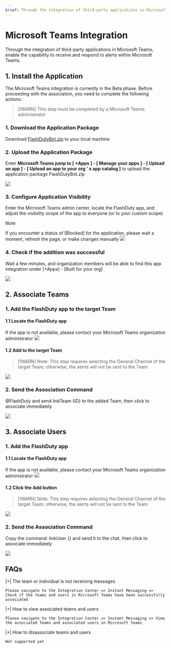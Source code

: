 ```yaml
---
brief: Through the integration of third-party applications in Microsoft Teams, enable the capability to receive and respond to alerts within Microsoft Teams
---
```


# Microsoft Teams Integration

Through the integration of third-party applications in Microsoft Teams, enable the capability to receive and respond to alerts within Microsoft Teams.
## 1. Install the Application

The Microsoft Teams integration is currently in the Beta phase. Before proceeding with the association, you need to complete the following actions:

> [!WARN]
> This step must be completed by a Microsoft Teams administrator

### 1. Download the Application Package
Download [FlashDutyBot.zip](https://fcpub-1301667576.cos.ap-nanjing.myqcloud.com/flashduty/integration/microsoft-teams/FlashDutyBot.zip) to your local machine

### 2. Upload the Application Package
Enter **Microsoft Teams jump to [ +Apps ] - [ Manage your apps ] - [ Upload an app ] - [ Upload an app to your org ' s app catalog ]** to upload the application package FlashDutyBot.zip

![](https://fcdoc.github.io/img/zh/4H1BjgL-F76QJ7e_BvGHE9JSdClYYtFcqgibEjjaeeM.avif)

### 3. Configure Application Visibility
Enter the Microsoft Teams admin center, locate the FlashDuty app, and adjust the visibility scope of the app to everyone (or to your custom scope)

> [!NOTE]
> If you encounter a status of [Blocked] for the application, please wait a moment, refresh the page, or make changes manually
![](https://fcdoc.github.io/img/zh/jNLXwWgaj5dxyxxgtyWjdSjJIF4XJpq1x4cBSQ4eAb4.avif)

### 4. Check if the addition was successful
Wait a few minutes, and organization members will be able to find this app integration under [+Apps] - [Built for your org]

![](https://fcdoc.github.io/img/zh/mDDLIqPv8lNm_zqQrh9qHQZc3SCtgyARuN5wDaODyEs.avif)

## 2. Associate Teams

### 1. Add the FlashDuty app to the target Team

#### 1.1 Locate the FlashDuty app
If the app is not available, please contact your Microsoft Teams organization administrator
![](https://fcdoc.github.io/img/zh/mDDLIqPv8lNm_zqQrh9qHQZc3SCtgyARuN5wDaODyEs.avif)

#### 1.2 Add to the target Team
> [!WARN]
> Note: This step requires selecting the General Channel of the target Team; otherwise, the alerts will not be sent to the Team

![](https://fcdoc.github.io/img/zh/yGkKFnJa_bt0FwUNfYNz_HoaDD7RbQUnrm2vuSGceW0.avif)

### 2. Send the Association Command
@FlashDuty and send linkTeam {ID} to the added Team, then click to associate immediately

![](https://fcdoc.github.io/img/zh/3ncB4ZFRKrXfiFI9mY1_dWgRQSlaiFWdjYLozZtc5t8.avif)

## 3. Associate Users

### 1. Add the FlashDuty app

#### 1.1 Locate the FlashDuty app
If the app is not available, please contact your Microsoft Teams organization administrator
![](https://fcdoc.github.io/img/zh/mDDLIqPv8lNm_zqQrh9qHQZc3SCtgyARuN5wDaODyEs.avif)

#### 1.2 Click the Add button
> [!WARN]
> Note: This step requires selecting the General Channel of the target Team; otherwise, the alerts will not be sent to the Team

![](https://fcdoc.github.io/img/zh/BxbYezkSRzMseDCvtFvLuNCVzAj5TUTOexiKGkSpo04.avif)

### 2. Send the Association Command
Copy the command: linkUser {} and send it to the chat, then click to associate immediately

![](https://fcdoc.github.io/img/zh/cpsWE8YB5hTfUdPnNl4x6T8p7uq40Ew_6763QVKxIqU.avif)

## FAQs

|+| The team or individual is not receiving messages

    Please navigate to the Integration Center => Instant Messaging => Check if the teams and users in Microsoft Teams have been successfully associated

|+| How to view associated teams and users

    Please navigate to the Integration Center => Instant Messaging => View the associated Teams and associated users in Microsoft Teams

|+| How to disassociate teams and users

    Not supported yet